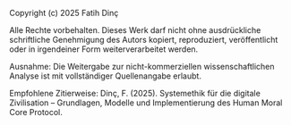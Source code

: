Copyright (c) 2025 Fatih Dinç

Alle Rechte vorbehalten. Dieses Werk darf nicht ohne ausdrückliche schriftliche Genehmigung des Autors kopiert, reproduziert, veröffentlicht oder in irgendeiner Form weiterverarbeitet werden.

Ausnahme: Die Weitergabe zur nicht-kommerziellen wissenschaftlichen Analyse ist mit vollständiger Quellenangabe erlaubt.

Empfohlene Zitierweise:
Dinç, F. (2025). Systemethik für die digitale Zivilisation – Grundlagen, Modelle und Implementierung des Human Moral Core Protocol.
